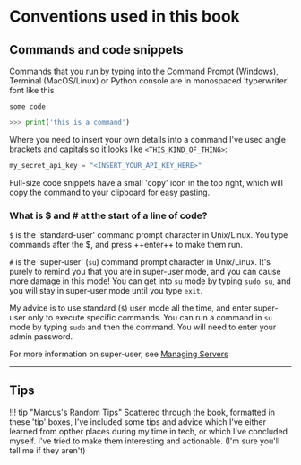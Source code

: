 # Conventions used in this book

## Commands and code snippets

Commands that you run by typing into the Command Prompt (Windows), Terminal (MacOS/Linux) or Python console are in monospaced 'typerwriter' font like this

`some code`

``` python
>>> print('this is a command')
```

Where you need to insert your own details into a command I've used angle brackets and capitals so it looks like `<THIS_KIND_OF_THING>`:

``` python
my_secret_api_key = "<INSERT_YOUR_API_KEY_HERE>"
```

Full-size code snippets have a small 'copy' icon in the top right, which will copy the command to your clipboard for easy pasting.

### What is $ and # at the start of a line of code?

`$` is the 'standard-user' command prompt character in Unix/Linux. You type commands after the $, and press ++enter++ to make them run.

`#` is the 'super-user' (`su`) command prompt character in Unix/Linux. It's purely to remind you that you are in super-user mode, and you can cause more damage in this mode! You can get into `su` mode by typing `sudo su`, and you will stay in super-user mode until you type `exit`.

My advice is to use standard (`$`) user mode all the time, and enter super-user only to execute specific commands. You can run a command in `su` mode by typing `sudo` and then the command. You will need to enter your admin password.

For more information on super-user, see [Managing Servers]()

-----

## Tips

!!! tip "Marcus's Random Tips"
    Scattered through the book, formatted in these 'tip' boxes, I've included some tips and advice which I've either learned from opther places during my time in tech, or which I've concluded myself. I've tried to make them interesting and actionable. (I'm sure you'll tell me if they aren't)